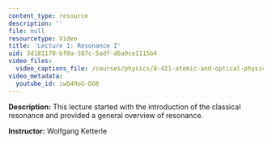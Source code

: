 ```yaml
---
content_type: resource
description: ''
file: null
resourcetype: Video
title: 'Lecture 1: Resonance I'
uid: 3d181170-bf0a-387c-5adf-d6a9ce1115b4
video_files:
  video_captions_file: /courses/physics/8-421-atomic-and-optical-physics-i-spring-2014/video-lectures/lecture-1-resonance-i/iwQ49oG-DO8.vtt
video_metadata:
  youtube_id: iwQ49oG-DO8
---
```


**Description:** This lecture started with the introduction of the classical resonance and provided a general overview of resonance.

**Instructor:** Wolfgang Ketterle